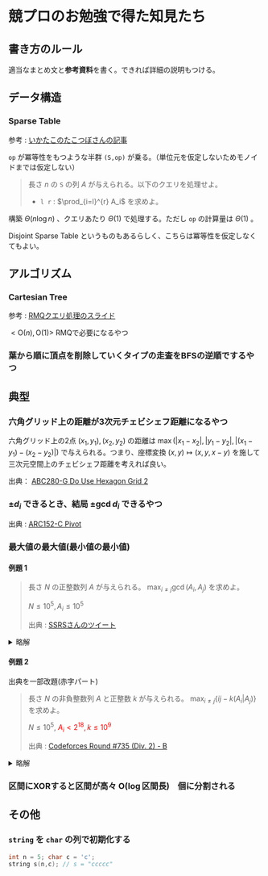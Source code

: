# 競プロのお勉強で得た知見たち

## 書き方のルール

適当なまとめ文と**参考資料**を書く。できれば詳細の説明もつける。

## データ構造

### Sparse Table

参考 : [いかたこのたこつぼさんの記事](https://ikatakos.com/pot/programming_algorithm/data_structure/sparse_table)

`op` が冪等性をもつような半群 `(S,op)` が乗る。（単位元を仮定しないためモノイドまでは仮定しない）

> 長さ $n$ の `S` の列 $A$ が与えられる。以下のクエリを処理せよ。
> 
> - `l r` : $\prod_{i=l}^{r} A_i$ を求めよ。

構築 $\Theta (n\log n)$ 、クエリあたり $\Theta (1)$ で処理する。ただし `op` の計算量は $\Theta (1)$ 。

Disjoint Sparse Table というものもあるらしく、こちらは冪等性を仮定しなくてもよい。

## アルゴリズム

### Cartesian Tree

参考 : [RMQクエリ処理のスライド](https://www.slideshare.net/hcpc_hokudai/rmq-47663507)

 $<\mathrm{O}(n),\mathrm{O}(1)>$ RMQで必要になるやつ

### 葉から順に頂点を削除していくタイプの走査をBFSの逆順でするやつ

## 典型

### 六角グリッド上の距離が3次元チェビシェフ距離になるやつ

六角グリッド上の2点 $(x_1,y_1),(x_2,y_2)$ の距離は $\max (|x_1-x_2|,|y_1-y_2|,|(x_1-y_1)-(x_2-y_2)|)$ で与えられる。つまり、座標変換 $(x,y)\mapsto (x,y,x-y)$ を施して三次元空間上のチェビシェフ距離を考えれば良い。

出典： [ABC280-G Do Use Hexagon Grid 2](https://atcoder.jp/contests/abc280/tasks/abc280_g)

### $\pm d_i$ できるとき、結局 $\pm\gcd d_i$ できるやつ

出典 : [ARC152-C Pivot](https://atcoder.jp/contests/arc152/tasks/arc152_c)

### 最大値の最大値(最小値の最小値)

#### 例題 1

> 長さ $N$ の正整数列 $A$ が与えられる。 $\displaystyle\max _{i\neq j}\gcd (A_i,A_j)$ を求めよ。
> 
> $N\le 10^5, A_i\le 10^5$
> 
> 出典 : [SSRSさんのツイート](https://twitter.com/ssrs_cp/status/1522647820167434241?s=21&t=qi6eevuz2v0kYyrzy94Z3Q)

<details><summary>略解</summary>

$\displaystyle\gcd (A_i,A_j)=\max _{d|A_i\land d|A_j} d$ であるから、 $\displaystyle\max _{i\neq j}\max _{d|A_i\land d|A_j} d$ を求めれば良い。これは次のように表せる。
$$\max _{\exists i,j(i\neq j) \mathrm{s.t.}(d|A_i\land d|A_j)} d$$
つまり、
- ある異なる $2$ つの配列の要素が存在してその最大公約数であるような数のうち最大のもの

を

- ある異なる $2$ つの配列の要素が存在してその公約数であるような数のうち最大のもの

と言い換える。
```cpp
int n; vector<int> a(n); // input
vector<int> cnt(1000001,0); // a[i] : number of multiples of i
rep(i,n) for (int d : divisor of a[i]) cnt[d]++;
int ans = 1;
rep(i,1000001) if (cnt[i] >= 2) chmax(ans,i);
out(ans); // output
```
</details>

#### 例題 2

出典を一部改題(赤字パート)


> 長さ $N$ の非負整数列 $A$ と正整数 $k$ が与えられる。 $\displaystyle\max _{i\neq j}\lbrace ij-k(A_i|A_j)\rbrace$ を求めよ。
> 
> $N\le 10^5,$ <font color="Red">$A_i\lt 2^{18},k\le 10^9$</font>
>
> 出典 : [Codeforces Round #735 (Div. 2) - B](https://codeforces.com/contest/1554/problem/B)

<details><summary>略解</summary>

非負整数を集合ともみることにして、 $x\& y=x$ のことを $x\subset y$ とかく。 $\displaystyle a|b=\min _{a\subset c \land b\subset c} c$ に注目して、例題 1 と同様に言い換える。ただし $(a|b)$ の係数が負なので、最大化が最小化に言い換えられていることに注意。

非負整数 $c$ に対して集合 $S(c)$ とスコア $f(c)$ を次のように定める。

- $S(c)=\lbrace i\ |\ A_i\subset c \rbrace$
- $f(c)=\begin{cases}
    -10^{18}\ & (\# S(c) \le 1) \\
    S(c) の要素のうち大きい方 2 つの積 & (\# S(c) \ge 2)
\end{cases}$

$c=0,1,\dots ,2^{18}-1$ について $f(c)$ を求めればその最大値が答えである。最も大きい $2$ つを保持する構造は半環になるので、 $f(c)$ の列挙は高速ゼータ変換でできる。

</details>

### 区間にXORすると区間が高々 $\mathrm{O}(\log \text{区間長})$　個に分割される

## その他

### `string` を `char` の列で初期化する

```cpp
int n = 5; char c = 'c';
string s(n,c); // s = "ccccc"
```

[](
    /<details><summary></summary></details>
)
